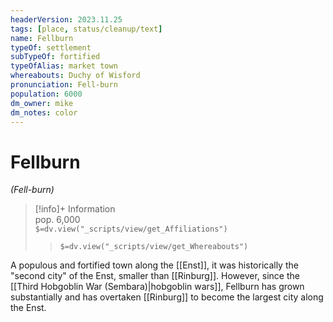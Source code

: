 ```yaml
---
headerVersion: 2023.11.25
tags: [place, status/cleanup/text]
name: Fellburn
typeOf: settlement
subTypeOf: fortified
typeOfAlias: market town
whereabouts: Duchy of Wisford
pronunciation: Fell-burn
population: 6000
dm_owner: mike
dm_notes: color
---
```

# Fellburn
*(Fell-burn)*
>[!info]+ Information  
> pop. 6,000  
> `$=dv.view("_scripts/view/get_Affiliations")`  
>> `$=dv.view("_scripts/view/get_Whereabouts")`

A populous and fortified town along the [[Enst]], it was historically the "second city" of the Enst, smaller than [[Rinburg]]. However, since the [[Third Hobgoblin War (Sembara)|hobgoblin wars]], Fellburn has grown substantially and has overtaken [[Rinburg]] to become the largest city along the Enst. 